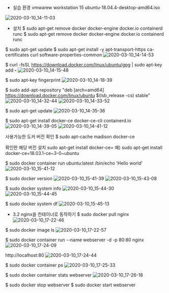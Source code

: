 *  실습 환경
	vmwarew workstation 15
	ubuntu-18.04.4-desktop-amd64.iso
	
![2020-03-10_14-11-03](/uploads/cc89a7682dba11278a2b0774e12a14de/2020-03-10_14-11-03.png)


*  설치
$ sudo apt-get remove docker docker-engine docker.io containerd runc
$ sudo apt-get remove docker docker-engine docker.io containerd runc

$ sudo apt-get update
$ sudo apt-get install -y apt-transport-https ca-certificates curl software-properties-common
![2020-03-10_14-14-53](/uploads/c386fc338045617c9754d0f3eeb8e665/2020-03-10_14-14-53.png)

$ curl -fsSL https://download.docker.com/linux/ubuntu/gpg | sudo apt-key add **-**
![2020-03-10_14-15-48](/uploads/81c52f5894e69f80016f9bccff38ae5f/2020-03-10_14-15-48.png)

$ sudo apt-key fingerprint
![2020-03-10_14-18-39](/uploads/aa6fed358542345cd8a1fa0fc8204039/2020-03-10_14-18-39.png)

$ sudo add-apt-repository "deb [arch=amd64] https://download.docker.com/linux/ubuntu $(lsb_release -cs) stable"
![2020-03-10_14-32-44](/uploads/4f6e7ea89fd53e8d672f71576f9c10ec/2020-03-10_14-32-44.png)
![2020-03-10_14-33-52](/uploads/f6adde61da185fa167fe872df7ae8731/2020-03-10_14-33-52.png)

$ sudo apt-get update
![2020-03-10_14-35-36](/uploads/9c9b1546b1d921576cf6a4a8a017ec54/2020-03-10_14-35-36.png)

$ sudo apt-get install docker-ce docker-ce-cli containerd.io
![2020-03-10_14-39-05](/uploads/fe85a715d5ba99e13cbb2acc1d73aa0f/2020-03-10_14-39-05.png)
![2020-03-10_14-41-12](/uploads/7112a525e99ad553b1f6914ea07b3818/2020-03-10_14-41-12.png)

사용가능한 도커 버전 확인
$ sudo apt-cache madison docker-ce

확인한 해당 버전 설치
sudo apt-get install docker-ce=<VERSION>
예) sudo apt-get install docker-ce=18.03.1-ce~3-0~ubuntu

$ sudo docker container run ubuntu:latest /bin/echo 'Hello world'
![2020-03-10_15-41-12](/uploads/b1dd9144504793d8fc0fc611378ce100/2020-03-10_15-41-12.png)

$ sudo docker version
![2020-03-10_15-41-39](/uploads/e97d5798623f00a1fdfac3416196b324/2020-03-10_15-41-39.png)
![2020-03-10_15-43-08](/uploads/ef80690649ce070e98f2fa7ace54f3c2/2020-03-10_15-43-08.png)

$ sudo docker system info
![2020-03-10_15-44-30](/uploads/77d046543a19384bc4ff7aafbca316bd/2020-03-10_15-44-30.png)
![2020-03-10_15-44-45](/uploads/6a03e6bc94e40e0364b30ae60ab76372/2020-03-10_15-44-45.png)

$ sudo docker system df
![2020-03-10_15-45-13](/uploads/5813bf04c2d105992dc20498484e1279/2020-03-10_15-45-13.png)


*  3.2 nginx을 컨테이너로 동작하기
$ sudo docker pull nginx
![2020-03-10_17-22-46](/uploads/69eea2c4b31c16ceef1cd6263f375218/2020-03-10_17-22-46.png)

$ sudo docker image ls
![2020-03-10_17-22-57](/uploads/3061c560acc71f39fc4b27f9c60f15dc/2020-03-10_17-22-57.png)

$ sudo docker container run --name webserver -d -p 80:80 nginx
![2020-03-10_17-24-09](/uploads/170f6d34d881513e2599fb74db28a975/2020-03-10_17-24-09.png)


http://localhost:80
![2020-03-10_17-24-44](/uploads/350d1c0962a72d12a2b6b97211fcb502/2020-03-10_17-24-44.png)


$ sudo docker container ps
![2020-03-10_17-25-33](/uploads/1a93b8f964c7f1840dde3519f70ca98e/2020-03-10_17-25-33.png)

$ sudo docker container stats webserver
![2020-03-10_17-26-18](/uploads/ce54c7140574d6e496ae14e5ba9e7a51/2020-03-10_17-26-18.png)

$ sudo docker stop webserver
$ sudo docker start webserver